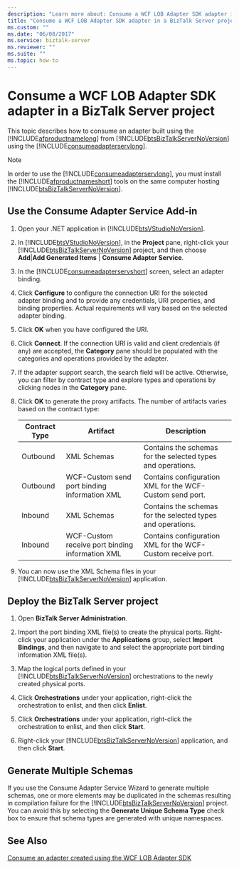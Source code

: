 ```yaml
---
description: "Learn more about: Consume a WCF LOB Adapter SDK adapter in a BizTalk Server project"
title: "Consume a WCF LOB Adapter SDK adapter in a BizTalk Server project"
ms.custom: ""
ms.date: "06/08/2017"
ms.service: biztalk-server
ms.reviewer: ""
ms.suite: ""
ms.topic: how-to
---
```

# Consume a WCF LOB Adapter SDK adapter in a BizTalk Server project
This topic describes how to consume an adapter built using the [!INCLUDE[afproductnamelong](../../includes/afproductnamelong-md.md)] from [!INCLUDE[btsBizTalkServerNoVersion](../../includes/btsbiztalkservernoversion-md.md)] using the [!INCLUDE[consumeadapterservlong](../../includes/consumeadapterservlong-md.md)].  

> [!NOTE]
>  In order to use the [!INCLUDE[consumeadapterservlong](../../includes/consumeadapterservlong-md.md)], you must install the [!INCLUDE[afproductnameshort](../../includes/afproductnameshort-md.md)] tools on the same computer hosting [!INCLUDE[btsBizTalkServerNoVersion](../../includes/btsbiztalkservernoversion-md.md)].  


## Use the Consume Adapter Service Add-in  


1. Open your .NET application in [!INCLUDE[btsVStudioNoVersion](../../includes/btsvstudionoversion-md.md)].  

2. In [!INCLUDE[btsVStudioNoVersion](../../includes/btsvstudionoversion-md.md)], in the **Project** pane, right-click your [!INCLUDE[btsBizTalkServerNoVersion](../../includes/btsbiztalkservernoversion-md.md)] project, and then choose **Add**&#124;**Add Generated Items** &#124; **Consume Adapter Service**.  

3. In the [!INCLUDE[consumeadapterservshort](../../includes/consumeadapterservshort-md.md)] screen, select an adapter binding.  

4. Click **Configure** to configure the connection URI for the selected adapter binding and to provide any credentials, URI properties, and binding properties. Actual requirements will vary based on the selected adapter binding.  

5. Click **OK** when you have configured the URI.  

6. Click **Connect**. If the connection URI is valid and client credentials (if any) are accepted, the **Category** pane should be populated with the categories and operations provided by the adapter.  

7. If the adapter support search, the search field will be active. Otherwise, you can filter by contract type and explore types and operations by clicking nodes in the **Category** pane.  

8. Click **OK** to generate the proxy artifacts. The number of artifacts varies based on the contract type:  


   | Contract Type |  Artifact   | Description |
   |---------------|-------------|-------------|
   |   Outbound    | XML Schemas | Contains the schemas for the selected types and operations. |             
   |   Outbound    | WCF-Custom send port binding information XML |  Contains configuration XML for the WCF-Custom send port.   |
   |    Inbound    | XML Schemas | Contains the schemas for the selected types and operations. |           
   |    Inbound    | WCF-Custom receive port binding information XML | Contains configuration XML for the WCF-Custom receive port. |


9. You can now use the XML Schema files in your [!INCLUDE[btsBizTalkServerNoVersion](../../includes/btsbiztalkservernoversion-md.md)] application.  

## Deploy the BizTalk Server project  

1. Open **BizTalk Server Administration**.  

2. Import the port binding XML file(s) to create the physical ports. Right-click your application under the **Applications** group, select **Import Bindings**, and then navigate to and select the appropriate port binding information XML file(s).  

3. Map the logical ports defined in your [!INCLUDE[btsBizTalkServerNoVersion](../../includes/btsbiztalkservernoversion-md.md)] orchestrations to the newly created physical ports.  

4. Click **Orchestrations** under your application, right-click the orchestration to enlist, and then click **Enlist**.  

5. Click **Orchestrations** under your application, right-click the orchestration to enlist, and then click **Start**.  

6. Right-click your [!INCLUDE[btsBizTalkServerNoVersion](../../includes/btsbiztalkservernoversion-md.md)] application, and then click **Start**.  

## Generate Multiple Schemas  
 If you use the Consume Adapter Service Wizard to generate multiple schemas, one or more elements may be duplicated in the schemas resulting in compilation failure for the [!INCLUDE[btsBizTalkServerNoVersion](../../includes/btsbiztalkservernoversion-md.md)] project. You can avoid this by selecting the **Generate Unique Schema Type** check box to ensure that schema types are generated with unique namespaces.  

## See Also  
 [Consume an adapter created using the WCF LOB Adapter SDK](../../adapters-and-accelerators/wcf-lob-adapter-sdk/consume-an-adapter-created-using-the-wcf-lob-adapter-sdk.md)
